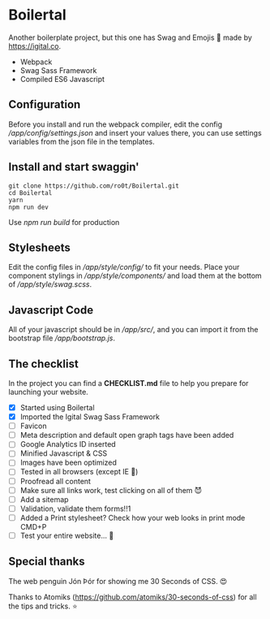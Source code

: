 # Boilertal
Another boilerplate project, but this one has Swag and Emojis 👾 made by https://igital.co.

*	Webpack
*	Swag Sass Framework
*	Compiled ES6 Javascript

## Configuration
Before you install and run the webpack compiler, edit the config */app/config/settings.json* and insert your values there,
you can use settings variables from the json file in the templates.

## Install and start swaggin'
```
git clone https://github.com/ro0t/Boilertal.git
cd Boilertal
yarn
npm run dev
```
Use *npm run build* for production

## Stylesheets
Edit the config files in */app/style/config/* to fit your needs.
Place your component stylings in */app/style/components/* and load them at the bottom of */app/style/swag.scss*.

## Javascript Code
All of your javascript should be in */app/src/*, and you can import it from the bootstrap file */app/bootstrap.js*.

## The checklist
In the project you can find a **CHECKLIST.md** file to help you prepare for launching your website.

*	[x] Started using Boilertal
*	[x] Imported the Igital Swag Sass Framework
*	[ ] Favicon
*	[ ] Meta description and default open graph tags have been added
*	[ ] Google Analytics ID inserted
*	[ ] Minified Javascript & CSS
*	[ ] Images have been optimized
*	[ ] Tested in all browsers (except IE 🤮)
*	[ ] Proofread all content
*	[ ] Make sure all links work, test clicking on all of them 😈
*	[ ] Add a sitemap
*	[ ] Validation, validate them forms!!1
*	[ ] Added a Print stylesheet? Check how your web looks in print mode CMD+P
*	[ ] Test your entire website... 🤡

## Special thanks
The web penguin Jón Þór for showing me 30 Seconds of CSS. 😍

Thanks to Atomiks (https://github.com/atomiks/30-seconds-of-css) for all the tips and tricks. ⭐️
